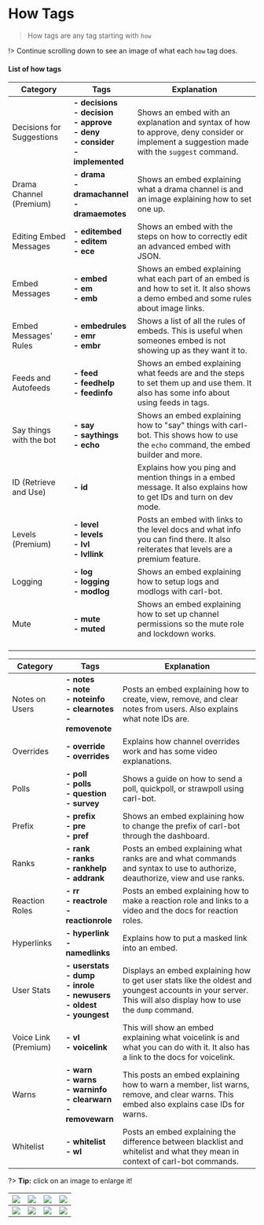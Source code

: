 # How Tags

>How tags are any tag starting with `how`

!> Continue scrolling down to see an image of what each `how` tag does.


#### List of how tags

<div align="center">

<div id="one" align="center">


|Category| Tags | Explanation |
|--|--|--|
| Decisions for Suggestions | **- decisions<br>- decision<br>- approve<br>- deny<br>- consider<br>- implemented** | Shows an embed with an explanation and syntax of how to approve, deny consider or implement a suggestion made with the `suggest` command.
| Drama Channel (Premium) | **- drama<br>- dramachannel<br>- dramaemotes** | Shows an embed explaining what a drama channel is and an image explaining how to set one up.
| Editing Embed Messages | **- editembed<br>- editem<br>- ece** | Shows an embed with the steps on how to correctly edit an advanced embed with JSON.
| Embed Messages | **- embed<br>- em<br>- emb** | Shows an embed explaining what each part of an embed is and how to set it. It also shows a demo embed and some rules about image links.
| Embed Messages' Rules | **- embedrules<br>- emr<br>- embr** | Shows a list of all the rules of embeds. This is useful when someones embed is not showing up as they want it to.
| Feeds and Autofeeds | **- feed<br>- feedhelp<br>- feedinfo** | Shows an embed explaining what feeds are and the steps to set them up and use them. It also has some info about using feeds in tags.
| Say things with the bot | **- say<br>- saythings<br>- echo** | Shows an embed explaining how to "say" things with carl-bot. This shows how to use the `echo` command, the embed builder and more.
| ID (Retrieve and Use) | **- id** | Explains how you ping and mention things in a embed message. It also explains how to get IDs and turn on dev mode.
| Levels (Premium) | **- level<br>- levels<br>- lvl<br>- lvllink** | Posts an embed with links to the level docs and what info you can find there. It also reiterates that levels are a premium feature.
| Logging | **- log<br>- logging<br>- modlog** | Shows an embed explaining how to setup logs and modlogs with carl-bot.
| Mute | **- mute<br>- muted** | Shows an embed explaining how to set up channel permissions so the mute role and lockdown works.<br><br>

</div>

<div id="two" align="center">


|Category| Tags | Explanation |
|--|--|--|
| Notes on Users | **- notes<br>- note<br>- noteinfo<br>- clearnotes<br>- removenote** | Posts an embed explaining how to create, view, remove, and clear notes from users. Also explains what note IDs are.
| Overrides | **- override<br>- overrides** | Explains how channel overrides work and has some video explanations.
| Polls | **- poll<br>- polls<br>- question<br>- survey** | Shows a guide on how to send a poll, quickpoll, or strawpoll using carl-bot.
| Prefix | **- prefix<br>- pre<br>- pref** | Shows an embed explaining how to change the prefix of carl-bot through the dashboard.
| Ranks | **- rank<br>- ranks<br>- rankhelp<br>- addrank** | Posts an embed explaining what ranks are and what commands and syntax to use to authorize, deauthorize, view and use ranks.  
| Reaction Roles | **- rr<br>- reactrole<br>- reactionrole** | Posts an embed explaining how to make a reaction role and links to a video and the docs for reaction roles.
| Hyperlinks | **- hyperlink<br>- namedlinks** | Explains how to put a masked link into an embed.
| User Stats | **- userstats<br>- dump<br>- inrole<br>- newusers<br>- oldest<br>- youngest** | Displays an embed explaining how to get user stats like the oldest and youngest accounts in your server. This will also display how to use the `dump` command.
| Voice Link (Premium) | **- vl<br>- voicelink** | This will show an embed explaining what voicelink is and what you can do with it. It also has a link to the docs for voicelink.
| Warns | **- warn<br>- warns<br>- warninfo<br>- clearwarn<br>- removewarn** | This posts an embed explaining how to warn a member, list warns, remove, and clear warns. This embed also explains case IDs for warns.
| Whitelist | **- whitelist<br>- wl** | Posts an embed explaining the difference between blacklist and whitelist and what they mean in context of carl-bot commands.


</div>
</div>






?> **Tip:** click on an image to enlarge it!

|<img src="https://i.postimg.cc/CL26mYPD/Screenshot-2021-03-13-at-11-09-46-PM.png"/>|<img src="https://i.postimg.cc/3rSLxYH6/Screenshot-2021-03-13-at-11-12-03-PM.png"/>|<img src="https://i.postimg.cc/3rSLxYH6/Screenshot-2021-03-13-at-11-12-03-PM.png"/>|<img src="https://i.postimg.cc/3rSLxYH6/Screenshot-2021-03-13-at-11-12-03-PM.png"/>|
|:---:|:---:|:---:|:---:|
|<img src="https://i.postimg.cc/CL26mYPD/Screenshot-2021-03-13-at-11-09-46-PM.png"/>|<img src="https://i.postimg.cc/3rSLxYH6/Screenshot-2021-03-13-at-11-12-03-PM.png"/>|<img src="https://i.postimg.cc/3rSLxYH6/Screenshot-2021-03-13-at-11-12-03-PM.png"/>|<img src="https://i.postimg.cc/3rSLxYH6/Screenshot-2021-03-13-at-11-12-03-PM.png"/>|


